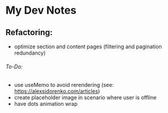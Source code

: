 # My Dev Notes

## Refactoring:

- optimize section and content pages (filtering and pagination redundancy)

###### To-Do:

- use useMemo to avoid rerendering (see: https://alexsidorenko.com/articles)
- create placeholder image in scenario where user is offline
- have dots animation wrap
